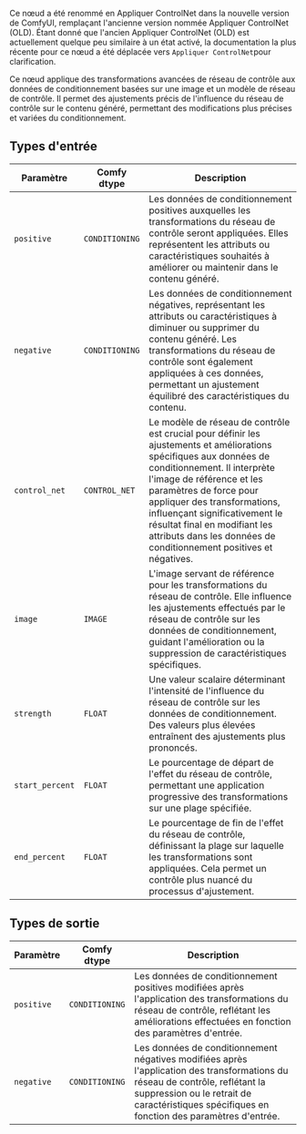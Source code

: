 > 
Ce nœud a été renommé en Appliquer ControlNet dans la nouvelle version de ComfyUI, remplaçant l'ancienne version nommée Appliquer ControlNet (OLD). Étant donné que l'ancien Appliquer ControlNet (OLD) est actuellement quelque peu similaire à un état activé, la documentation la plus récente pour ce nœud a été déplacée vers `Appliquer ControlNet`pour clarification.

Ce nœud applique des transformations avancées de réseau de contrôle aux données de conditionnement basées sur une image et un modèle de réseau de contrôle. Il permet des ajustements précis de l'influence du réseau de contrôle sur le contenu généré, permettant des modifications plus précises et variées du conditionnement.

## Types d'entrée

| Paramètre | Comfy dtype | Description |
|-----------|-------------|-------------|
| `positive` | `CONDITIONING` | Les données de conditionnement positives auxquelles les transformations du réseau de contrôle seront appliquées. Elles représentent les attributs ou caractéristiques souhaités à améliorer ou maintenir dans le contenu généré. |
| `negative` | `CONDITIONING` | Les données de conditionnement négatives, représentant les attributs ou caractéristiques à diminuer ou supprimer du contenu généré. Les transformations du réseau de contrôle sont également appliquées à ces données, permettant un ajustement équilibré des caractéristiques du contenu. |
| `control_net` | `CONTROL_NET` | Le modèle de réseau de contrôle est crucial pour définir les ajustements et améliorations spécifiques aux données de conditionnement. Il interprète l'image de référence et les paramètres de force pour appliquer des transformations, influençant significativement le résultat final en modifiant les attributs dans les données de conditionnement positives et négatives. |
| `image` | `IMAGE` | L'image servant de référence pour les transformations du réseau de contrôle. Elle influence les ajustements effectués par le réseau de contrôle sur les données de conditionnement, guidant l'amélioration ou la suppression de caractéristiques spécifiques. |
| `strength` | `FLOAT` | Une valeur scalaire déterminant l'intensité de l'influence du réseau de contrôle sur les données de conditionnement. Des valeurs plus élevées entraînent des ajustements plus prononcés. |
| `start_percent` | `FLOAT` | Le pourcentage de départ de l'effet du réseau de contrôle, permettant une application progressive des transformations sur une plage spécifiée. |
| `end_percent` | `FLOAT` | Le pourcentage de fin de l'effet du réseau de contrôle, définissant la plage sur laquelle les transformations sont appliquées. Cela permet un contrôle plus nuancé du processus d'ajustement. |

## Types de sortie

| Paramètre | Comfy dtype | Description |
|-----------|-------------|-------------|
| `positive` | `CONDITIONING` | Les données de conditionnement positives modifiées après l'application des transformations du réseau de contrôle, reflétant les améliorations effectuées en fonction des paramètres d'entrée. |
| `negative` | `CONDITIONING` | Les données de conditionnement négatives modifiées après l'application des transformations du réseau de contrôle, reflétant la suppression ou le retrait de caractéristiques spécifiques en fonction des paramètres d'entrée. |